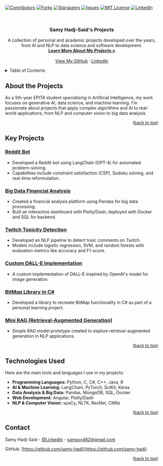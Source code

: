 
<!-- Improved compatibility of back to top link -->
<a id="readme-top"></a>

<!-- PROJECT SHIELDS -->
[![Contributors][contributors-shield]][contributors-url]
[![Forks][forks-shield]][forks-url]
[![Stargazers][stars-shield]][stars-url]
[![Issues][issues-shield]][issues-url]
[![MIT License][license-shield]][license-url]
[![LinkedIn][linkedin-shield]][linkedin-url]

<!-- PROJECT LOGO -->
<br />
<div align="center">
  <h3 align="center">Samy Hadj-Said's Projects</h3>
  <p align="center">
    A collection of personal and academic projects developed over the years, from AI and NLP to data science and software development.
    <br />
    <a href="#about-the-project"><strong>Learn More About My Projects »</strong></a>
    <br />
    <br />
    <a href="https://github.com/samy-hadj">View My GitHub</a>
    ·
    <a href="https://linkedin.com/in/samy-hadj-said-515765259/">LinkedIn</a>
  </p>
</div>

<!-- TABLE OF CONTENTS -->
<details>
  <summary>Table of Contents</summary>
  <ol>
    <li><a href="#about-the-projects">About the Projects</a></li>
    <li><a href="#key-projects">Key Projects</a></li>
    <li><a href="#technologies-used">Technologies Used</a></li>
    <li><a href="#contact">Contact</a></li>
  </ol>
</details>

<!-- ABOUT THE PROJECTS -->
## About the Projects

As a 5th-year EPITA student specializing in Artificial Intelligence, my work focuses on generative AI, data science, and machine learning. I'm passionate about projects that apply complex algorithms and AI to real-world applications, from NLP and computer vision to big data analysis.

<p align="right">(<a href="#readme-top">back to top</a>)</p>

<!-- KEY PROJECTS -->
## Key Projects

### [Reddit Bot](https://github.com/Jason2EPITA/Reddit_Bot)
- Developed a Reddit bot using LangChain (GPT-4) for automated problem-solving.
- Capabilities include constraint satisfaction (CSP), Sudoku solving, and real-time reformulation.
  
### [Big Data Financial Analysis](https://github.com/camilziane/bourse_big_data)
- Created a financial analysis platform using Pandas for big data processing.
- Built an interactive dashboard with Plotly/Dash; deployed with Docker and SQL for backend.

### [Twitch Toxicity Detection](https://github.com/eithannak29/ToxicityBot)
- Developed an NLP pipeline to detect toxic comments on Twitch.
- Models include logistic regression, SVM, and random forests with evaluation metrics like accuracy and F1-score.

### [Custom DALL-E Implementation](https://github.com/samy-hadj/my_dalle)
- A custom implementation of DALL-E inspired by OpenAI's model for image generation.

### [BitMap Library in C#](https://github.com/samy-hadj/MyBitMap)
- Developed a library to recreate BitMap functionality in C# as part of a personal learning project.

### [Mini RAG (Retrieval-Augmented Generation)](https://github.com/samy-hadj/miniRag)
- Simple RAG model prototype created to explore retrieval-augmented generation in NLP applications.

<p align="right">(<a href="#readme-top">back to top</a>)</p>

<!-- TECHNOLOGIES USED -->
## Technologies Used

Here are the main tools and languages I use in my projects:
- **Programming Languages:** Python, C, C#, C++, Java, R
- **AI & Machine Learning:** LangChain, PyTorch, SciKit, Keras
- **Data Analysis & Big Data:** Pandas, MongoDB, SQL, Docker
- **Web Development:** Angular, Plotly/Dash
- **NLP & Computer Vision:** spaCy, NLTK, ResNet, CNNs

<p align="right">(<a href="#readme-top">back to top</a>)</p>

<!-- CONTACT -->
## Contact

Samy Hadj-Said - [@LinkedIn](https://linkedin.com/in/samy-hadj-said-515765259/) - samssy482@gmail.com

GitHub: [https://github.com/samy-hadj](https://github.com/samy-hadj)

<p align="right">(<a href="#readme-top">back to top</a>)</p>

<!-- MARKDOWN LINKS & IMAGES -->
[contributors-shield]: https://img.shields.io/github/contributors/samy-hadj.svg?style=for-the-badge
[contributors-url]: https://github.com/samy-hadj?tab=contributors
[forks-shield]: https://img.shields.io/github/forks/samy-hadj.svg?style=for-the-badge
[forks-url]: https://github.com/samy-hadj/network/members
[stars-shield]: https://img.shields.io/github/stars/samy-hadj.svg?style=for-the-badge
[stars-url]: https://github.com/samy-hadj/stargazers
[issues-shield]: https://img.shields.io/github/issues/samy-hadj.svg?style=for-the-badge
[issues-url]: https://github.com/samy-hadj/issues
[license-shield]: https://img.shields.io/github/license/samy-hadj.svg?style=for-the-badge
[license-url]: https://github.com/samy-hadj/blob/main/LICENSE
[linkedin-shield]: https://img.shields.io/badge/-LinkedIn-black.svg?style=for-the-badge&logo=linkedin&colorB=555
[linkedin-url]: https://linkedin.com/in/samy-hadj-said-515765259/
